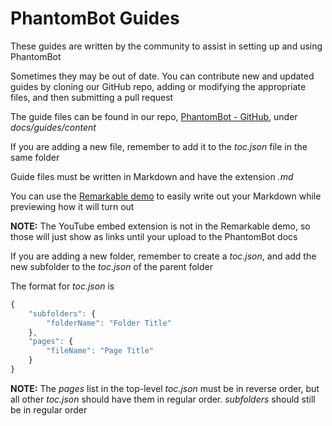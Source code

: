 # PhantomBot Guides

These guides are written by the community to assist in setting up and using PhantomBot

Sometimes they may be out of date. You can contribute new and updated guides by cloning our GitHub repo, adding or modifying the appropriate files, and then submitting a pull request

The guide files can be found in our repo, [PhantomBot - GitHub](https://github.com/phantombot/PhantomBot), under _docs/guides/content_

If you are adding a new file, remember to add it to the _toc.json_ file in the same folder

Guide files must be written in Markdown and have the extension _.md_

You can use the [Remarkable demo](https://jonschlinkert.github.io/remarkable/demo/) to easily write out your Markdown while previewing how it will turn out

**NOTE:** The YouTube embed extension is not in the Remarkable demo, so those will just show as links until your upload to the PhantomBot docs

If you are adding a new folder, remember to create a _toc.json_, and add the new subfolder to the _toc.json_ of the parent folder

The format for _toc.json_ is
```js
{
    "subfolders": {
        "folderName": "Folder Title"
    },
    "pages": {
        "fileName": "Page Title"
    }
}
```
**NOTE:** The _pages_ list in the top-level _toc.json_ must be in reverse order, but all other _toc.json_ should have them in regular order. _subfolders_ should still be in regular order
